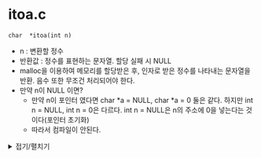 # itoa.c
```
char  *itoa(int n)
```
- n : 변환할 정수
- 반환값 : 정수를 표현하는 문자열. 할당 실패 시 NULL
- malloc을 이용하여 메모리를 할당받은 후, 인자로 받은 정수를 나타내는 문자열을 반환. 음수 또한 무조건 처리되어야 한다.
- 만약 n이 NULL 이면? 
  - 만약 n이 포인터 였다면 char *a = NULL, char *a = 0 둘은 같다. 하지만 int n = NULL, int n = 0은 다르다. int n = NULL은 n의 주소에 0을 넣는다는 것이다(포인터 초기화)
  - 따라서 컴파일이 안된다.

<details markdown="1">
<summary>접기/펼치기</summary>
<!--summary 아래 빈칸 공백 두고 내용을 적는공간-->

```
static int	n_len(int n)
{
	long long		num; // INT MIN의 경우 양수로 바꾸면 오버플로우가 나서 더 큰 자료형을 쓴다
	size_t	len;

	if (n == 0)
		return (1); // '0' 추가해야 하니까
	len = 0;
	num = n;
	if (num < 0)
	{
		num = -num;
		len++; // 음수의 경우 맨 앞에 '-'를 추가해줘야해서 길이 1 추가
	}
	while (num > 0)
	{
		num = num / 10;
		len++;
	}
	return (len);
}

static char	*itos(char *str, long long nb, size_t len) //들어온 int를 배열로 저장하는 함수
{
	while (nb > 0)
	{
		str[len--] = '0' + nb % 10; //일의 자리부터 배열의 맨 마지막부터 넣는다. 그리고 앞으로 이동
		nb = nb / 10;
	}
	return (str);
}

char	*ft_itoa(int n)
{
	char		*str;
	size_t		len;
	long long	nb;

	nb = n;
	len = n_len(n);
	str = (char *)malloc(sizeof(char) * len + 1);
	if (str == NULL)  // 널가드
		return (0);
	str[len--] = '\0'; // 마지막에 널문자 할당!
	if (nb == 0)
		str[0] = '0';
	if (nb < 0)
	{
		str[0] = '-';
		nb = -nb;
		itos(str, nb, len);
	}
	if (nb > 0)
		itos(str, nb, len);
	return (str);
}
```
</details>
